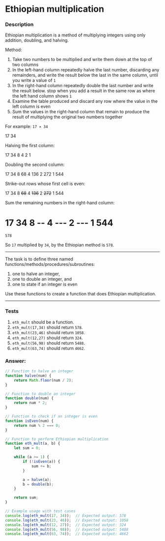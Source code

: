 # Ethiopian multiplication

### Description

Ethiopian multiplication is a method of multiplying integers using only addition, doubling, and halving.

Method:

1. Take two numbers to be multiplied and write them down at the top of two columns
2. In the left-hand column repeatedly halve the last number, discarding any remainders, and write the result below the last in the same column, until you write a value of `1`
3. In the right-hand column repeatedly double the last number and write the result below. stop when you add a result in the same row as where the left hand column shows `1`
4. Examine the table produced and discard any row where the value in the left column is even
5. Sum the values in the right-hand column that remain to produce the result of multiplying the original two numbers together

For example: `17 × 34`

17   34

Halving the first column:

17   34
8
4
2
1

Doubling the second column:

17   34
8    68
4   136
2   272
1   544

Strike-out rows whose first cell is even:

17   34
8    <strike>68</strike>
4   <strike>136</strike>
2   <strike>272</strike>
1   544

Sum the remaining numbers in the right-hand column:

17   34
8    --
4   ---
2   ---
1   544
   ====
    578

So `17` multiplied by `34`, by the Ethiopian method is `578`.

---

The task is to define three named functions/methods/procedures/subroutines:

1. one to halve an integer,
2. one to double an integer, and
3. one to state if an integer is even

Use these functions to create a function that does Ethiopian multiplication.

---

### Tests

1. `eth_mult` should be a function.
2. `eth_mult(17,34)` should return `578`.
3. `eth_mult(23,46)` should return `1058`.
4. `eth_mult(12,27)` should return `324`.
5. `eth_mult(56,98)` should return `5488`.
6. `eth_mult(63,74)` should return `4662`.

### Answer:

```javascript
// Function to halve an integer
function halve(num) {
    return Math.floor(num / 2);
}

// Function to double an integer
function double(num) {
    return num * 2;
}

// Function to check if an integer is even
function isEven(num) {
    return num % 2 === 0;
}

// Function to perform Ethiopian multiplication
function eth_mult(a, b) {
    let sum = 0;

    while (a >= 1) {
        if (!isEven(a)) {
            sum += b;
        }

        a = halve(a);
        b = double(b);
    }

    return sum;
}

// Example usage with test cases
console.log(eth_mult(17, 34));  // Expected output: 578
console.log(eth_mult(23, 46));  // Expected output: 1058
console.log(eth_mult(12, 27));  // Expected output: 324
console.log(eth_mult(56, 98));  // Expected output: 5488
console.log(eth_mult(63, 74));  // Expected output: 4662
```